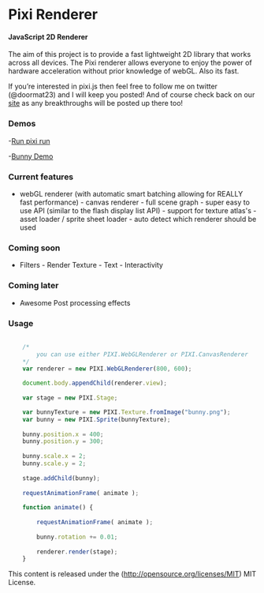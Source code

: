 Pixi Renderer
=============

#### JavaScript 2D Renderer ####

The aim of this project is to provide a fast lightweight 2D library that works
across all devices. The Pixi renderer allows everyone to enjoy the power of
hardware acceleration without prior knowledge of webGL. Also its fast.

If you’re interested in pixi.js then feel free to follow me on twitter
(@doormat23) and I will keep you posted!  And of course check back on our
[site](<http://www.goodboydigital.com/blog/>) as any breakthroughs will be
posted up there too!

### Demos ###

-[Run pixi run](<http://www.goodboydigital.com/runpixierun/>)

-[Bunny Demo](<www.goodboydigital.com/pixijs/bunnymark>)

### Current features ###

-   webGL renderer (with automatic smart batching allowing for REALLY fast
    performance) - canvas renderer - full scene graph - super easy to use API
    (similar to the flash display list API) - support for texture atlas's -
    asset loader / sprite sheet loader - auto detect which renderer should be
    used

### Coming soon ###

-   Filters - Render Texture - Text - Interactivity

### Coming later ###

-   Awesome Post processing effects

### Usage ###

```javascript
	
	/*
		you can use either PIXI.WebGLRenderer or PIXI.CanvasRenderer
	*/
	var renderer = new PIXI.WebGLRenderer(800, 600); 

	document.body.appendChild(renderer.view);
	
	var stage = new PIXI.Stage;

	var bunnyTexture = new PIXI.Texture.fromImage("bunny.png");
	var bunny = new PIXI.Sprite(bunnyTexture);
	
	bunny.position.x = 400;
	bunny.position.y = 300;
	
	bunny.scale.x = 2;
	bunny.scale.y = 2;
	
	stage.addChild(bunny);
	
	requestAnimationFrame( animate );
	
	function animate() {
		
		requestAnimationFrame( animate );
		
		bunny.rotation += 0.01;
		
		renderer.render(stage);
	}
```

This content is released under the (http://opensource.org/licenses/MIT) MIT License.


